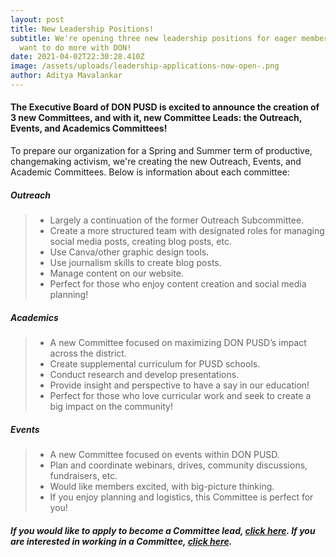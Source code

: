 ```yaml
---
layout: post
title: New Leadership Positions!
subtitle: We're opening three new leadership positions for eager members who
  want to do more with DON!
date: 2021-04-02T22:30:28.410Z
image: /assets/uploads/leadership-applications-now-open-.png
author: Aditya Mavalankar
---
```

#### The Executive Board of DON PUSD is excited to announce the creation of 3 new Committees, and with it, new Committee Leads: the Outreach, Events, and Academics Committees!

To prepare our organization for a Spring and Summer term of productive, changemaking activism, we're creating the new Outreach, Events, and Academic Committees. Below is information about each committee:

##### Outreach

> * Largely a continuation of the former Outreach Subcommittee.
> * Create a more structured team with designated roles for managing social media posts, creating blog posts, etc.
> * Use Canva/other graphic design tools.
> * Use journalism skills to create blog posts.
> * Manage content on our website.
> * Perfect for those who enjoy content creation and social media planning!

##### Academics

> * A new Committee focused on maximizing DON PUSD’s impact across the district.
> * Create supplemental curriculum for PUSD schools.
> * Conduct research and develop presentations.
> * Provide insight and perspective to have a say in our education!
> * Perfect for those who love curricular work and seek to create a big impact on the community!

##### Events

> * A new Committee focused on events within DON PUSD.
> * Plan and coordinate webinars, drives, community discussions, fundraisers, etc.
> * Would like members excited, with big-picture thinking. 
> * If you enjoy planning and logistics, this Committee is perfect for you!

#### *If you would like to apply to become a Committee lead, [click here](https://forms.gle/TtZsSjj19W9p3nbu9). If you are interested in working in a Committee, [click here](https://forms.gle/MGZDDQ97d6n4zghr6).*
